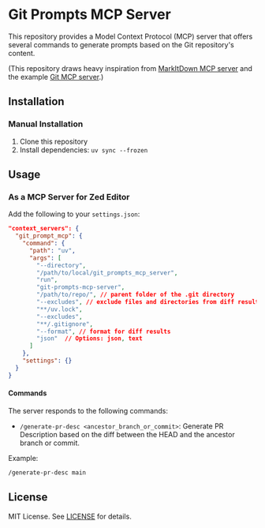 # Git Prompts MCP Server

This repository provides a Model Context Protocol (MCP) server that offers several commands to generate prompts based on the Git repository's content.

(This repository draws heavy inspiration from [MarkItDown MCP server](https://github.com/KorigamiK/markitdown_mcp_server) and the example [Git MCP server](https://github.com/KorigamiK/git_mcp_server).)


## Installation

### Manual Installation

1. Clone this repository
2. Install dependencies: `uv sync --frozen`


## Usage

### As a MCP Server for Zed Editor

Add the following to your `settings.json`:

```json
"context_servers": {
  "git_prompt_mcp": {
    "command": {
      "path": "uv",
      "args": [
        "--directory",
        "/path/to/local/git_prompts_mcp_server",
        "run",
        "git-prompts-mcp-server",
        "/path/to/repo/", // parent folder of the .git directory
        "--excludes", // exclude files and directories from diff results
        "**/uv.lock",
        "--excludes",
        "**/.gitignore",
        "--format", // format for diff results
        "json"  // Options: json, text
      ]
    },
    "settings": {}
  }
}
```

#### Commands

The server responds to the following commands:

- `/generate-pr-desc <ancestor_branch_or_commit>`: Generate PR Description based on the diff between the HEAD and the ancestor branch or commit.

Example:

```bash
/generate-pr-desc main
```

## License

MIT License. See [LICENSE](LICENSE) for details.
